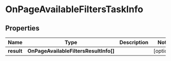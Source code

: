 # OnPageAvailableFiltersTaskInfo

## Properties

| Name | Type | Description | Notes |
|------------ | ------------- | ------------- | -------------|
**result** | **OnPageAvailableFiltersResultInfo[]** |  |[optional]|